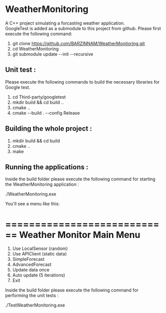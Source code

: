 # WeatherMonitoring

A C++ project simulating a forcasting weather application.  
GoogleTest is added as a submodule to this project from github. Please first execute the following command: 

1) git clone https://github.com/BARZINNAM/WeatherMonitoring.git  
2) cd WeatherMonitoring  
3) git submodule update --init --recursive  



## Unit test :

Please execute the following commands to build the necessary libraries for Google test.

1) cd Third-party/googletest  
2) mkdir build && cd build  ..
3) cmake ..  
4) cmake --build . --config Release  


## Building the whole project :

1) mkdir build && cd build  
2) cmake ..  
3) make

## Running the applications :

Inside the build folder please execute the following command for starting the WeatherMonitoring application :

./WeatherMonitoring.exe  

You'll see a menu like this:  

============================
 Weather Monitor Main Menu
============================
1. Use LocalSensor (random)
2. Use APIClient (static data)
3. SimpleForecast
4. AdvancedForecast
5. Update data once
6. Auto update (5 iterations)
0. Exit
> 


Inside the build folder please execute the following command for performing the unit tests :

./TestWeatherMonitoring.exe




